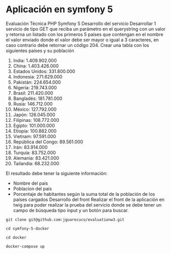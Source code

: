 # Aplicación en symfony 5

Evaluación Técnica PHP Symfony 5 
Desarrollo del servicio 
Desarrollar 1 servicio de tipo GET que reciba un parámetro en el querystring con un valor y retorna un listado con los primeros 5 países que contengan en el nombre el valor enviado donde el valor debe ser mayor o igual a 3 caracteres, en caso contrario debe retornar un código 204. 
Crear una tabla con los siguientes países y su población 
1. India: 1.409.902.000 
2. China: 1.403.426.000 
3. Estados Unidos: 331.800.000 
4. Indonesia: 271.629.000 
5. Pakistán: 224.654.000 
6. Nigeria: 219.743.000 
7. Brasil: 211.420.000 
8. Bangladés: 181.781.000 
9. Rusia: 146.712.000 
10. México: 127.792.000 
11. Japón: 126.045.000 
12. Filipinas: 108.772.000 
13. Egipto: 101.000.000 
14. Etiopía: 100.882.000 
15. Vietnam: 97.591.000 
16. República del Congo: 89.561.000 
17. Irán: 83.914.000 
18. Turquía: 83.752.000 
19. Alemania: 83.421.000 
20. Tailandia: 68.232.000



El resultado debe tener la siguiente información: 
- Nombre del país 
- Poblacion del pais 
- Porcentaje de habitantes según la suma total de la población de los países cargados Desarrollo del front 
Realizar el front de la aplicación en twig para poder realizar la prueba del servicio donde se debe tener un campo de búsqueda tipo input y un botón para buscar.



```
git clone git@github.com:jguarecuco/evaluationw3.git

cd symfony-5-docker

cd docker

docker-compose up
```

 